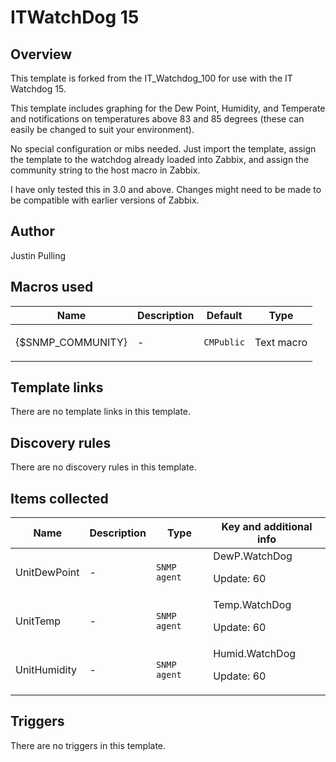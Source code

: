 # ITWatchDog 15

## Overview

This template is forked from the IT\_Watchdog\_100 for use with the IT Watchdog 15.


 


This template includes graphing for the Dew Point, Humidity, and Temperate and notifications on temperatures above 83 and 85 degrees (these can easily be changed to suit your environment).


 


No special configuration or mibs needed. Just import the template, assign the template to the watchdog already loaded into Zabbix, and assign the community string to the host macro in Zabbix.


 


I have only tested this in 3.0 and above. Changes might need to be made to be compatible with earlier versions of Zabbix.



## Author

Justin Pulling

## Macros used

|Name|Description|Default|Type|
|----|-----------|-------|----|
|{$SNMP_COMMUNITY}|<p>-</p>|`CMPublic`|Text macro|


## Template links

There are no template links in this template.

## Discovery rules

There are no discovery rules in this template.

## Items collected

|Name|Description|Type|Key and additional info|
|----|-----------|----|----|
|UnitDewPoint|<p>-</p>|`SNMP agent`|DewP.WatchDog<p>Update: 60</p>|
|UnitTemp|<p>-</p>|`SNMP agent`|Temp.WatchDog<p>Update: 60</p>|
|UnitHumidity|<p>-</p>|`SNMP agent`|Humid.WatchDog<p>Update: 60</p>|


## Triggers

There are no triggers in this template.

